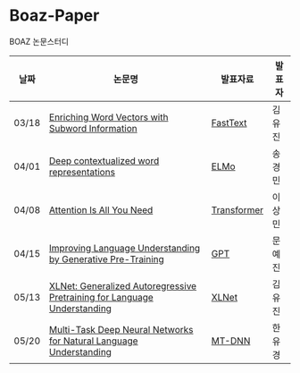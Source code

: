 # Boaz-Paper
BOAZ 논문스터디

| 날짜 	| 논문명 	| 발표자료 	| 발표자 	|
|-	|-	|-	|-	|
| 03/18	| [Enriching Word Vectors with Subword Information](https://arxiv.org/abs/1607.04606)	| [FastText](https://github.com/hello-im-yj/Boaz-Paper/blob/main/PPT/FastText.pdf) 	| 김유진 	|
| 04/01 	| [Deep contextualized word representations](https://arxiv.org/abs/1802.05365 ) 	| [ELMo](https://github.com/hello-im-yj/Boaz-Paper/blob/main/PPT/ELMo.pdf) 	| 송경민 	|
| 04/08 	| [Attention Is All You Need](https://arxiv.org/abs/1706.03762 ) 	| [Transformer](https://github.com/hello-im-yj/Boaz-Paper/blob/main/PPT/Transformer.pdf)	| 이상민 	|
| 04/15 	| [Improving Language Understanding by Generative Pre-Training](https://s3-us-west-2.amazonaws.com/openai-assets/research-covers/language-unsupervised/language_understanding_paper.pdf) 	| [GPT](https://github.com/hello-im-yj/Boaz-Paper/blob/main/PPT/GPT-1.pdf) 	| 문예진 	|
| 05/13 	| [XLNet: Generalized Autoregressive Pretraining for Language Understanding](https://arxiv.org/pdf/1906.08237v2.pdf) 	| [XLNet](https://github.com/hello-im-yj/Boaz-Paper/blob/main/PPT/XLNet.pdf) 	| 김유진 	|
| 05/20 	| [Multi-Task Deep Neural Networks for Natural Language Understanding](https://arxiv.org/pdf/1901.11504.pdf) 	| [MT-DNN](https://github.com/hello-im-yj/Boaz-Paper/blob/main/PPT/MT-DNN.pdf) 	| 한유경 	|

